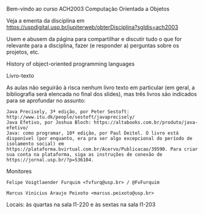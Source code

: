 Bem-vindo ao curso ACH2003
Computação Orientada a Objetos

Veja a ementa da disciplina em https://uspdigital.usp.br/jupiterweb/obterDisciplina?sgldis=ach2003

Usem e abusem da página para compartilhar e discutir tudo o que for relevante para a disciplina, fazer (e responder a) perguntas sobre os projetos, etc.

History of object-oriented programming languages

Livro-texto

As aulas não seguirão à risca nenhum livro texto em particular (em geral, a bibliografia será elencada no final dos slides), mas três livros são indicados para se aprofundar no assunto:

    Java Precisely, 3ª edição, por Peter Sestoft: http://www.itu.dk/people/sestoft/javaprecisely/
    Java Efetivo, por Joshua Bloch: https://altabooks.com.br/produto/java-efetivo/
    Java: como programar, 10ª edição, por Paul Deitel. O livro está disponível (por enquanto, era pra ser algo excepcional do período de isolamento social) em https://plataforma.bvirtual.com.br/Acervo/Publicacao/39590. Para criar sua conta na plataforma, siga as instruções de conexão de https://jornal.usp.br/?p=536104.


Monitores

    Felipe Voigtlaender Furquim <fvfurq@usp.br> / @FvFurquim

    Marcus Vinicius Araujo Peixoto <marcus.peixoto@usp.br>


Locais: às quartas na sala I1-220 e às sextas na sala I1-203
